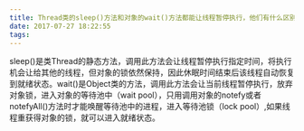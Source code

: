 ```yaml
---
title: Thread类的sleep()方法和对象的wait()方法都能让线程暂停执行，他们有什么区别？
date: 2017-07-27 18:22:55
tags:
---
```


sleep()是类Thread的静态方法，调用此方法会让线程暂停执行指定时间，将执行机会让给其他的线程，但对象的锁依然保持，因此休眠时间结束后该线程自动恢复到就绪状态。wait()是Object类的方法，调用此方法会让当前线程暂停执行，放弃对象锁，进入对象的等待池中（wait pool），只用调用对象的notefy或者notefyAll()方法时才能唤醒等待池中的进程，进入等待池锁（lock pool）,如果线程重获得对象的锁，就可以进入就绪状态。